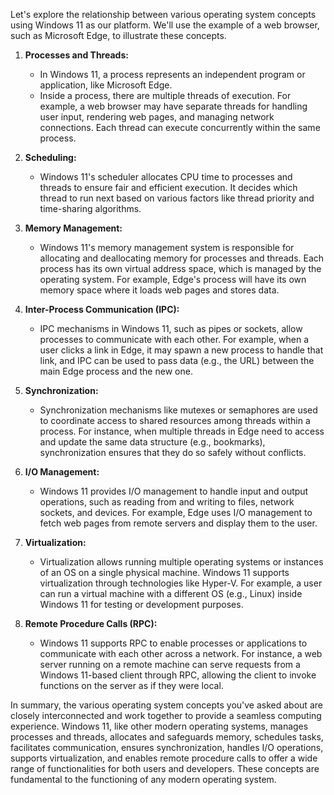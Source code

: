 Let's explore the relationship between various operating system concepts using Windows 11 as our platform. We'll use the example of a web browser, such as Microsoft Edge, to illustrate these concepts.

1. **Processes and Threads:**
   - In Windows 11, a process represents an independent program or application, like Microsoft Edge.
   - Inside a process, there are multiple threads of execution. For example, a web browser may have separate threads for handling user input, rendering web pages, and managing network connections. Each thread can execute concurrently within the same process.

2. **Scheduling:**
   - Windows 11's scheduler allocates CPU time to processes and threads to ensure fair and efficient execution. It decides which thread to run next based on various factors like thread priority and time-sharing algorithms.

3. **Memory Management:**
   - Windows 11's memory management system is responsible for allocating and deallocating memory for processes and threads. Each process has its own virtual address space, which is managed by the operating system. For example, Edge's process will have its own memory space where it loads web pages and stores data.

4. **Inter-Process Communication (IPC):**
   - IPC mechanisms in Windows 11, such as pipes or sockets, allow processes to communicate with each other. For example, when a user clicks a link in Edge, it may spawn a new process to handle that link, and IPC can be used to pass data (e.g., the URL) between the main Edge process and the new one.

5. **Synchronization:**
   - Synchronization mechanisms like mutexes or semaphores are used to coordinate access to shared resources among threads within a process. For instance, when multiple threads in Edge need to access and update the same data structure (e.g., bookmarks), synchronization ensures that they do so safely without conflicts.

6. **I/O Management:**
   - Windows 11 provides I/O management to handle input and output operations, such as reading from and writing to files, network sockets, and devices. For example, Edge uses I/O management to fetch web pages from remote servers and display them to the user.

7. **Virtualization:**
   - Virtualization allows running multiple operating systems or instances of an OS on a single physical machine. Windows 11 supports virtualization through technologies like Hyper-V. For example, a user can run a virtual machine with a different OS (e.g., Linux) inside Windows 11 for testing or development purposes.

8. **Remote Procedure Calls (RPC):**
   - Windows 11 supports RPC to enable processes or applications to communicate with each other across a network. For instance, a web server running on a remote machine can serve requests from a Windows 11-based client through RPC, allowing the client to invoke functions on the server as if they were local.

In summary, the various operating system concepts you've asked about are closely interconnected and work together to provide a seamless computing experience. Windows 11, like other modern operating systems, manages processes and threads, allocates and safeguards memory, schedules tasks, facilitates communication, ensures synchronization, handles I/O operations, supports virtualization, and enables remote procedure calls to offer a wide range of functionalities for both users and developers. These concepts are fundamental to the functioning of any modern operating system.
